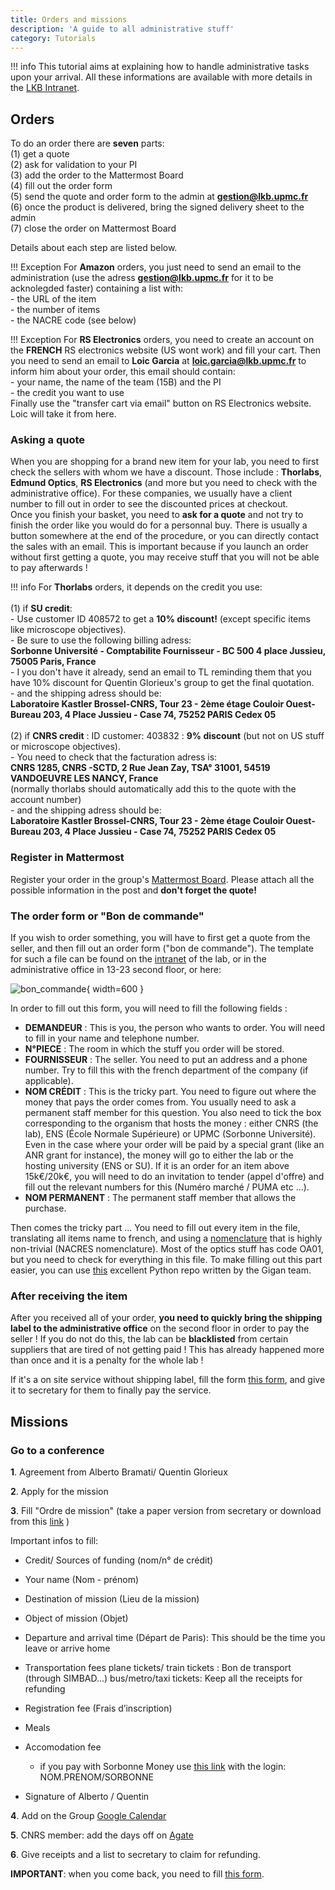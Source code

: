 ```yaml
---
title: Orders and missions
description: 'A guide to all administrative stuff'
category: Tutorials
---
```


!!! info
    This tutorial aims at explaining how to handle administrative tasks upon your arrival. All these informations are available with more details in the [LKB Intranet](https://intranet.lkb.upmc.fr/).


##  Orders

To do an order there are **seven** parts:<br>
(1) get a quote<br>
(2) ask for validation to your PI<br>
(3) add the order to the Mattermost Board<br>
(4) fill out the order form<br>
(5) send the quote and order form to the admin at **gestion@lkb.upmc.fr**<br>
(6) once the product is delivered, bring the signed delivery sheet to the admin <br>
(7) close the order on Mattermost Board

Details about each step are listed below.

!!! Exception
    For **Amazon** orders, you just need to send an email to the administration (use the adress **gestion@lkb.upmc.fr** for it to be acknolegded faster) containing a list with:<br>
    - the URL of the item<br>
    - the number of items<br>
    - the NACRE code (see below)<br>

!!! Exception
    For **RS Electronics** orders, you need to create an account on the **FRENCH** RS electronics website (US wont work) and fill your cart. Then you need to send an email to **Loic Garcia** at **loic.garcia@lkb.upmc.fr** to inform him about your order, this email should contain: <br>
    - your name, the name of the team (15B) and the PI <br>
    - the credit you want to use <br>
    Finally use the "transfer cart via email" button on RS Electronics website. Loic will take it from here.

### Asking a quote

When you are shopping for a brand new item for your lab, you need to first check the sellers with whom we have a discount. Those include : **Thorlabs**, **Edmund Optics**, **RS Electronics** (and more but you need to check with the administrative office). For these companies, we usually have a client number to fill out in order to see the discounted prices at checkout.\
Once you finish your basket, you need to **ask for a quote** and not try to finish the order like you would do for a personnal buy. There is usually a button somewhere at the end of the procedure, or you can directly contact the sales with an email. This is important because if you launch an order without first getting a quote, you may receive stuff that you will not be able to pay afterwards !

!!! info
    For **Thorlabs** orders, it depends on the credit you use: <br>
    <br>
    (1) if **SU credit**: <br>
    - Use customer ID 408572 to get a **10% discount!** (except specific items like microscope objectives). <br>
    - Be sure to use the following billing adress: <br>
    **Sorbonne Université - Comptabilite Fournisseur - BC 500 4 place Jussieu, 75005 Paris, France** <br>
    - I you don't have it already, send an email to TL reminding them that you have 10% discount for Quentin Glorieux's group to get the final quotation. <br>
    - and the shipping adress should be: <br>
    **Laboratoire Kastler Brossel-CNRS, Tour 23 - 2ème étage Couloir Ouest-Bureau 203, 4 Place Jussieu - Case 74, 75252 PARIS Cedex 05**<br>
    <br>
    (2) if **CNRS credit** : ID customer: 403832 : **9% discount** (but not on US stuff or microscope objectives).<br>
    - You need to check that the facturation adress is: <br>
    **CNRS 1285, CNRS -SCTD, 2 Rue Jean Zay, TSA° 31001, 54519 VANDOEUVRE LES NANCY, France**<br>
    (normally thorlabs should automatically add this to the quote with the account number)<br>
    - and the shipping adress should be: <br>
    **Laboratoire Kastler Brossel-CNRS, Tour 23 - 2ème étage Couloir Ouest-Bureau 203, 4 Place Jussieu - Case 74, 75252 PARIS Cedex 05**<br>

### Register in Mattermost
Register your order in the group's [Mattermost Board](https://mattermost.lkb.upmc.fr/boards/team/pbzjndnyx7nefgruk14er9fcqy/b7rotd56x7frrmnua364i9en84a/vju4844q68bbgtbh5xcenksaezy). Please attach all the possible information in the post and **don't forget the quote!**

### The order form or "Bon de commande"

If you wish to order something, you will have to first get a quote from the seller, and then fill out an order form ("bon de commande"). The template for such a file can be found on the [intranet](https://intranet.lkb.upmc.fr/wp-content/uploads/2019/10/Bon_commande_v6_8.pdf) of the lab, or in the administrative office in 13-23 second floor, or here:

![bon_commande](/assets/img/StartingPackage/general/bon_commande.png){ width=600 }

In order to fill out this form, you will need to fill the following fields : <br>
- **DEMANDEUR** : This is you, the person who wants to order. You will need to fill in your name and telephone number. <br>
- **N°PIECE** : The room in which the stuff you order will be stored. <br>
- **FOURNISSEUR** : The seller. You need to put an address and a phone number. Try to fill this with the french department of the company (if applicable). <br>
- **NOM CRÉDIT** : This is the tricky part. You need to figure out where the money that pays the order comes from. You usually need to ask a permanent staff member for this question. You also need to tick the box corresponding to the organism that hosts the money : either CNRS (the lab), ENS (École Normale Supérieure) or UPMC (Sorbonne Université). Even in the case where your order will be paid by a special grant (like an ANR grant for instance), the money will go to either the lab or the hosting university (ENS or SU). If it is an order for an item above 15k€/20k€, you will need to do an invitation to tender (appel d'offre) and fill out the relevant numbers for this (Numéro marché / PUMA etc ...). <br>
- **NOM PERMANENT** : The permanent staff member that allows the purchase. <br>

Then comes the tricky part ... You need to fill out every item in the file, translating all items name to french, and using a [nomenclature](https://intranet.lkb.upmc.fr/wp-content/uploads/2020/02/referentiel_nacres-2014.zip) that is highly non-trivial (NACRES nomenclature). Most of the optics stuff has code OA01, but you need to check for everything in this file. To make filling out this part easier, you can use [this](https://github.com/laboGigan/thorlabsBC) excellent Python repo written by the Gigan team.

### After receiving the item

After you received all of your order, **you need to quickly bring the shipping label to the administrative office** on the second floor in order to pay the seller ! If you do not do this, the lab can be **blacklisted** from certain suppliers that are tired of not getting paid ! This has already happened more than once and it is a penalty for the whole lab !

If it's a on site service without shipping label, fill the form [this form](/assets/pdfs/CNRS-Attestation-de-livraison.pdf), and give it to secretary for them to finally pay the service.

## Missions

### Go to a conference

**1**. Agreement from Alberto Bramati/ Quentin Glorieux

**2**. Apply for the mission

**3**. Fill "Ordre de mission" (take a paper version from secretary or download from this [link](https://intranet.lkb.upmc.fr/wp-content/uploads/2019/10/Demande_ORDRE_DE_MISSION_LKB_2016.docx) )



Important infos to fill:

- Credit/ Sources of funding (nom/n° de crédit)

- Your name (Nom - prénom)

- Destination of mission (Lieu de la mission)

- Object of mission (Objet)

- Departure and arrival time (Départ de Paris): This should be the time you leave or arrive home

- Transportation fees
    plane tickets/ train tickets :  Bon de transport (through SIMBAD...)
    bus/metro/taxi tickets: Keep all the receipts for refunding

- Registration fee (Frais d’inscription)

- Meals

- Accomodation fee
    - if you pay with Sorbonne Money use [this link](https://w1.traveldoo.com/TraveldooSite/LaunchPortalGLOB.jsp) with the login: NOM.PRENOM/SORBONNE

- Signature of Alberto / Quentin

**4**. Add on the Group [Google Calendar](/group-organization/tools/)

**5**. CNRS member: add the days off on [Agate](https://agate.cnrs.fr/)

**6**. Give receipts and a list to secretary to claim for refunding.

**IMPORTANT**: when you come back, you need to fill [this form](/assets/pdfs/Etat-de-frais-CNRS-19-01-2023.pdf).
